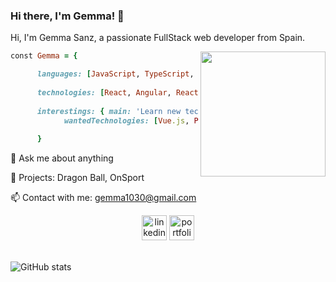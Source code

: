 ### Hi there, I'm Gemma! 👋

Hi, I'm Gemma Sanz, a passionate FullStack web developer from Spain.


<img align="right" src='https://raw.githubusercontent.com/hendrixroa/in-case-of-fire-1/master/in_case_of_fire.png' height=200px>
<p align="center">
      
```ruby
const Gemma = {

      languages: [JavaScript, TypeScript, HTML, sass, css],
  
      technologies: [React, Angular, React Native],
  
      interestings: { main: 'Learn new technologies',
            wantedTechnologies: [Vue.js, PHP, Python, Next.js, Gatsby]
  
      }
```
</p>

💬 Ask me about anything

🔭 Projects: Dragon Ball, OnSport

📫 Contact with me: gemma1030@gmail.com

<div align="center" margin="auto">
<a href=https://www.linkedin.com/in/gemma-sanz-rabadan/><img margin="10px" src=https://trello-attachments.s3.amazonaws.com/5edcc7367102c32f7a0d5304/5f736cfbeeac638f785cdc5a/4e229c905174c7a56f2760f23a6b2fc4/linkedin.svg alt='linkedin' height=40px alt='Linkedin'></img></a>
<a href=https://gemmasanz.netlify.app//><img margin=10px src=https://trello-attachments.s3.amazonaws.com/5f7dbba23b74527ee1978ff6/299x300/22ac39b4c48d2ebdd05dd593ef027c84/logo_gs2.png alt='portfolio' height=40px alt='Portfolio'></img></a>
</div>
<br />

![GitHub stats](https://github-readme-stats.vercel.app/api?username=gemmas95&show_icons=true)  

<!--
**gemmas95/gemmas95** is a ✨ _special_ ✨ repository because its `README.md` (this file) appears on your GitHub profile.

Here are some ideas to get you started:

- 🔭 I’m currently working on ...
- 🌱 I’m currently learning ...
- 👯 I’m looking to collaborate on ...
- 🤔 I’m looking for help with ...
- 💬 Ask me about ...
- 📫 How to reach me: ...
- 😄 Pronouns: ...
- ⚡ Fun fact: ...
-->

